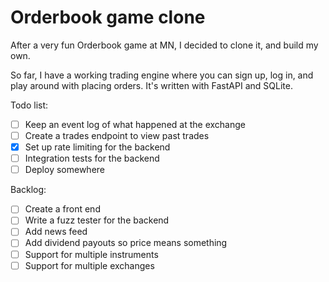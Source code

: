 # Orderbook game clone
After a very fun Orderbook game at MN, I decided to clone it, and build my own.

So far, I have a working trading engine where you can sign up, log in, and play around with placing orders.
It's written with FastAPI and SQLite.

Todo list:
- [ ] Keep an event log of what happened at the exchange
- [ ] Create a trades endpoint to view past trades
- [x] Set up rate limiting for the backend
- [ ] Integration tests for the backend
- [ ] Deploy somewhere

Backlog:
- [ ] Create a front end 
- [ ] Write a fuzz tester for the backend
- [ ] Add news feed
- [ ] Add dividend payouts so price means something
- [ ] Support for multiple instruments
- [ ] Support for multiple exchanges
